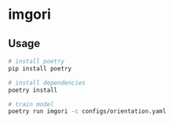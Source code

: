 # imgori

## Usage

```sh
# install poetry
pip install poetry

# install dependencies
poetry install

# train model
poetry run imgori -c configs/orientation.yaml
```
